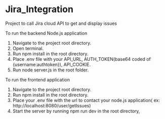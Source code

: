 # Jira_Integration
Project to call Jira cloud API to get and display issues

To run the backend Node.js application
1) Navigate to the project root directory.
2) Open terminal.
3) Run npm install in the root directory.
4) Place .env file with your API_URL, AUTH_TOKEN(base64 coded of {username:authtoken}), API_COOKIE.
5) Run node server.js in the root folder.

To run the frontend application
1) Navigate to the project root directory.
2) Run npm install in the root directory.
3) Place your .env file with the url to contact your node.js application( ex: http://localhost:8080/user/getIssues)
4) Start the server by running npm run dev in the root directory,

